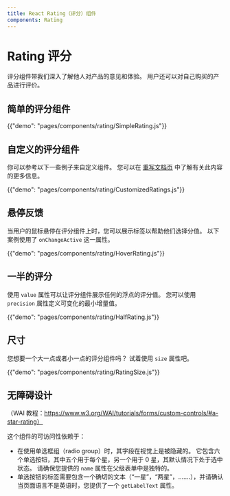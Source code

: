 ```yaml
---
title: React Rating（评分）组件
components: Rating
---
```


# Rating 评分

<p class="description">评分组件带我们深入了解他人对产品的意见和体验。 用户还可以对自己购买的产品进行评价。</p>

## 简单的评分组件

{{"demo": "pages/components/rating/SimpleRating.js"}}

## 自定义的评分组件

你可以参考以下一些例子来自定义组件。 您可以在 [重写文档页](/customization/components/) 中了解有关此内容的更多信息。

{{"demo": "pages/components/rating/CustomizedRatings.js"}}

## 悬停反馈

当用户的鼠标悬停在评分组件上时，您可以展示标签以帮助他们选择分值。 以下案例使用了 `onChangeActive` 这一属性。

{{"demo": "pages/components/rating/HoverRating.js"}}

## 一半的评分

使用 `value` 属性可以让评分组件展示任何的浮点的评分值。 您可以使用 `precision` 属性定义可变化的最小增量值。

{{"demo": "pages/components/rating/HalfRating.js"}}

## 尺寸

您想要一个大一点或者小一点的评分组件吗？ 试着使用 `size` 属性吧。

{{"demo": "pages/components/rating/RatingSize.js"}}

## 无障碍设计

（WAI 教程：https://www.w3.org/WAI/tutorials/forms/custom-controls/#a-star-rating）

这个组件的可访问性依赖于：

- 在使用单选框组（radio group）时，其字段在视觉上是被隐藏的。 它包含六个单选按钮，其中五个用于每个星，另一个用于 0 星，其默认情况下处于选中状态。 请确保您提供的 `name` 属性在父级表单中是独特的。
- 单选按钮的标签需要包含一个确切的文本（“一星”，“两星”，.......），并请确认当页面语言不是英语时，您提供了一个 `getLabelText` 属性。